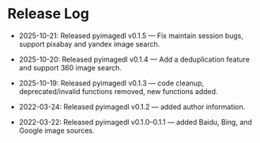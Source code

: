 # Release Log

- 2025-10-21: Released pyimagedl v0.1.5 — Fix maintain session bugs, support pixabay and yandex image search.

- 2025-10-20: Released pyimagedl v0.1.4 — Add a deduplication feature and support 360 image search.

- 2025-10-19: Released pyimagedl v0.1.3 — code cleanup, deprecated/invalid functions removed, new functions added.

- 2022-03-24: Released pyimagedl v0.1.2 — added author information.

- 2022-03-22: Released pyimagedl v0.1.0–0.1.1 — added Baidu, Bing, and Google image sources.
